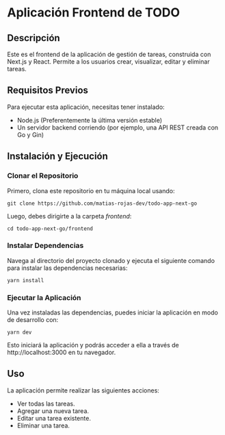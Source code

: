 # Aplicación Frontend de TODO

## Descripción

Este es el frontend de la aplicación de gestión de tareas, construida con Next.js y React. Permite a los usuarios crear, visualizar, editar y eliminar tareas.

## Requisitos Previos

Para ejecutar esta aplicación, necesitas tener instalado:

- Node.js (Preferentemente la última versión estable)
- Un servidor backend corriendo (por ejemplo, una API REST creada con Go y Gin)

## Instalación y Ejecución

### Clonar el Repositorio

Primero, clona este repositorio en tu máquina local usando:

`git clone https://github.com/matias-rojas-dev/todo-app-next-go`

Luego, debes dirigirte a la carpeta _frontend_:

`cd todo-app-next-go/frontend`

### Instalar Dependencias

Navega al directorio del proyecto clonado y ejecuta el siguiente comando para instalar las dependencias necesarias:

`yarn install`

### Ejecutar la Aplicación

Una vez instaladas las dependencias, puedes iniciar la aplicación en modo de desarrollo con:

`yarn dev`

Esto iniciará la aplicación y podrás acceder a ella a través de http://localhost:3000 en tu navegador.

## Uso

La aplicación permite realizar las siguientes acciones:

- Ver todas las tareas.
- Agregar una nueva tarea.
- Editar una tarea existente.
- Eliminar una tarea.
